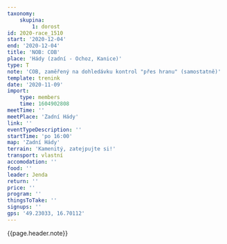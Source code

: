 ```yaml
---
taxonomy:
    skupina:
        1: dorost
id: 2020-race_1510
start: '2020-12-04'
end: '2020-12-04'
title: 'NOB: COB'
place: 'Hády (zadní - Ochoz, Kanice)'
type: T
note: 'COB, zaměřený na dohledávku kontrol "přes hranu" (samostatně)'
template: trenink
date: '2020-11-09'
import:
    type: members
    time: 1604902808
meetTime: ''
meetPlace: 'Zadní Hády'
link: ''
eventTypeDescription: ''
startTime: 'po 16:00'
map: 'Zadní Hády'
terrain: 'Kamenitý, zatejpujte si!'
transport: vlastní
accomodation: ''
food: ''
leader: Jenda
return: ''
price: ''
program: ''
thingsToTake: ''
signups: ''
gps: '49.23033, 16.70112'
---
```


{{page.header.note}}
